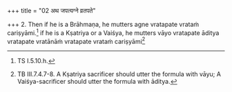 +++
title = "02 अथ जपत्यग्ने व्रतपते"

+++
2. Then if he is a Brāhmaṇa, he mutters agne vratapate vrataṁ cariṣyāmi.[^1] if he is a Kṣatriya or a Vaiśya, he mutters vāyo vratapate āditya vratapate vratānāṁ vratapate vrataṁ cariṣyāmi[^2]  

[^1]: TS I.5.10.h.  

[^2]: TB III.7.4.7-8. A Kṣatriya sacrificer should utter the formula with vāyu; A Vaiśya-sacrificer should utter the formula with āditya. 
